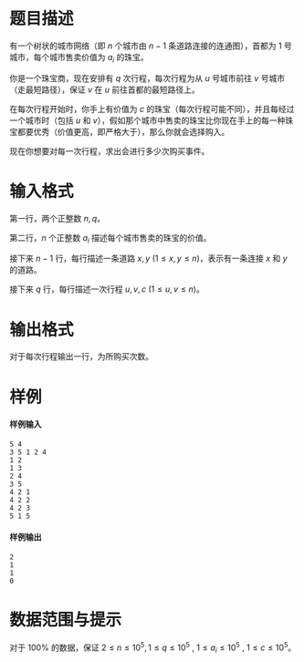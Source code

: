 
# 题目描述

有一个树状的城市网络（即 $n$ 个城市由 $n-1$ 条道路连接的连通图），首都为 $1$ 号城市，每个城市售卖价值为 $a_i$ 的珠宝。

你是一个珠宝商，现在安排有 $q$ 次行程，每次行程为从 $u$ 号城市前往 $v$ 号城市（走最短路径），保证 $v$ 在 $u$ 前往首都的最短路径上。

在每次行程开始时，你手上有价值为 $c$ 的珠宝（每次行程可能不同），并且每经过一个城市时（包括 $u$ 和 $v$），假如那个城市中售卖的珠宝比你现在手上的每一种珠宝都要优秀（价值更高，即严格大于），那么你就会选择购入。

现在你想要对每一次行程，求出会进行多少次购买事件。


# 输入格式

第一行，两个正整数 $n , q$。

第二行，$n$ 个正整数 $a_i$ 描述每个城市售卖的珠宝的价值。

接下来 $n-1$ 行，每行描述一条道路 $x , y$ ($1 \leq x , y \leq n$)，表示有一条连接 $x$ 和 $y$ 的道路。

接下来 $q$ 行，每行描述一次行程 $u , v , c$ ($1 \leq u , v \leq n$)。

# 输出格式

对于每次行程输出一行，为所购买次数。


# 样例

#### 样例输入
```plain
5 4
3 5 1 2 4
1 2
1 3
2 4
3 5
4 2 1
4 2 2
4 2 3
5 1 5
```

#### 样例输出
```plain
2
1
1
0
```

# 数据范围与提示

对于 $100 \%$ 的数据，保证 $2 \leq n \leq 10^5 , 1 \leq q \leq 10^5$ , $1 \leq a_i \leq 10^5$ , $1 \leq c \leq 10^5$。

